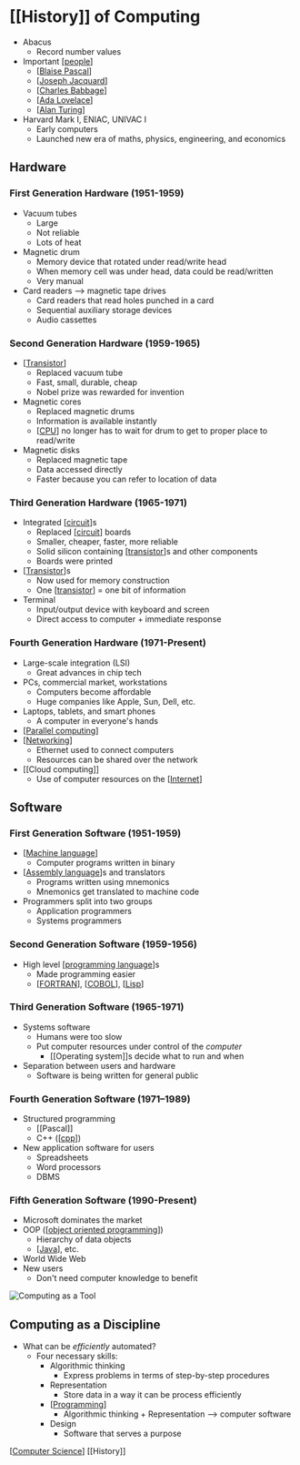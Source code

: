# [[History]] of Computing

- Abacus
  - Record number values
- Important [[people]]
  - [[Blaise Pascal]]
  - [[Joseph Jacquard]]
  - [[Charles Babbage]]
  - [[Ada Lovelace]]
  - [[Alan Turing]]
- Harvard Mark I, ENIAC, UNIVAC I
  - Early computers
  - Launched new era of maths, physics, engineering, and economics

## Hardware

### First Generation Hardware (1951-1959)

- Vacuum tubes
  - Large
  - Not reliable
  - Lots of heat
- Magnetic drum
  - Memory device that rotated under read/write head
  - When memory cell was under head, data could be read/written
  - Very manual
- Card readers --> magnetic tape drives
  - Card readers that read holes punched in a card
  - Sequential auxiliary storage devices
  - Audio cassettes

### Second Generation Hardware (1959-1965)

- [[Transistor]]
  - Replaced vacuum tube
  - Fast, small, durable, cheap
  - Nobel prize was rewarded for invention
- Magnetic cores
  - Replaced magnetic drums
  - Information is available instantly
  - [[CPU]] no longer has to wait for drum to get to proper place to read/write
- Magnetic disks
  - Replaced magnetic tape
  - Data accessed directly
  - Faster because you can refer to location of data

### Third Generation Hardware (1965-1971)

- Integrated [[circuit]]s
  - Replaced [[circuit]] boards
  - Smaller, cheaper, faster, more reliable
  - Solid silicon containing [[transistor]]s and other components
  - Boards were printed
- [[Transistor]]s
  - Now used for memory construction
  - One [[transistor]] = one bit of information
- Terminal
  - Input/output device with keyboard and screen
  - Direct access to computer + immediate response

### Fourth Generation Hardware (1971-Present)

- Large-scale integration (LSI)
  - Great advances in chip tech
- PCs, commercial market, workstations
  - Computers become affordable
  - Huge companies like Apple, Sun, Dell, etc.
- Laptops, tablets, and smart phones
  - A computer in everyone's hands
- [[Parallel computing]]
- [[Networking]]
  - Ethernet used to connect computers
  - Resources can be shared over the network
- [[Cloud computing]]
  - Use of computer resources on the [[Internet]]

## Software

### First Generation Software (1951-1959)

- [[Machine language]]
  - Computer programs written in binary
- [[Assembly language]]s and translators
  - Programs written using mnemonics
  - Mnemonics get translated to machine code
- Programmers split into two groups
  - Application programmers
  - Systems programmers

### Second Generation Software (1959-1956)

- High level [[programming language]]s
  - Made programming easier
  - [[FORTRAN]], [[COBOL]], [[Lisp]]

### Third Generation Software (1965-1971)

- Systems software
  - Humans were too slow
  - Put computer resources under control of the _computer_
    - [[Operating system]]s decide what to run and when
- Separation between users and hardware
  - Software is being written for general public

### Fourth Generation Software (1971–1989)

- Structured programming
  - [[Pascal]]
  - C++ ([[cpp]])
- New application software for users
  - Spreadsheets
  - Word processors
  - DBMS

### Fifth Generation Software (1990-Present)

- Microsoft dominates the market
- OOP ([[object oriented programming]])
  - Hierarchy of data objects
  - [[Java]], etc.
- World Wide Web
- New users
  - Don't need computer knowledge to benefit

![Computing as a Tool](/assets/second-brain/2020-09-14-18-03-29.png)

## Computing as a Discipline

- What can be _efficiently_ automated?
  - Four necessary skills:
    - Algorithmic thinking
      - Express problems in terms of step-by-step procedures
    - Representation
      - Store data in a way it can be process efficiently
    - [[Programming]]
      - Algorithmic thinking + Representation --> computer software
    - Design
      - Software that serves a purpose

[[Computer Science]] [[History]]

[//begin]: # "Autogenerated link references for markdown compatibility"
[people]: people "People"
[Blaise Pascal]: blaise-pascal "Blaise Pascal"
[Joseph Jacquard]: joseph-jacquard "Joseph Jacquard"
[Charles Babbage]: charles-babbage "Charles Babbage"
[Ada Lovelace]: ada-lovelace "Ada Lovelace"
[Alan Turing]: alan-turing "Alan Turing"
[transistor]: transistor "Transistor"
[CPU]: cpu "CPU (Central Processing Unit)"
[circuit]: circuit "Circuit"
[Parallel computing]: parallel-computing "Parallel Computing"
[Networking]: networking "Networking"
[Internet]: internet "Internet"
[Machine language]: machine-language "Machine Language"
[Assembly language]: assembly-language "Assembly Language"
[programming language]: programming-language "Programming Language"
[FORTRAN]: fortran "FORTRAN"
[COBOL]: cobol "COBOL"
[Lisp]: lisp "Lisp"
[cpp]: cpp "C++"
[object oriented programming]: object-oriented-programming "Object Oriented Programming"
[Java]: java "Java"
[Programming]: programming "Programming"
[Computer Science]: computer-science "Computer Science"
[//end]: # "Autogenerated link references"